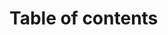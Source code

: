 # Table of contents

<Toc minDepth="2" maxDepth="5" ></Toc>

<!-- 

今天我的汇报由四部分组成，前三部分以“是什么”，“为什么”，“怎么做”的框架介绍总体国家安全观方面的知识。
最后一部分，结合我自己的专业特点，来讲述人工智能方面目前国家基于安全考量的部署。

 -->